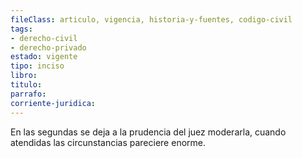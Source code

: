 ```yaml
---
fileClass: articulo, vigencia, historia-y-fuentes, codigo-civil
tags:
- derecho-civil
- derecho-privado
estado: vigente
tipo: inciso
libro:
titulo:
parrafo:
corriente-juridica:
---
```

En las segundas se deja a la prudencia del juez moderarla, cuando atendidas las circunstancias pareciere enorme.